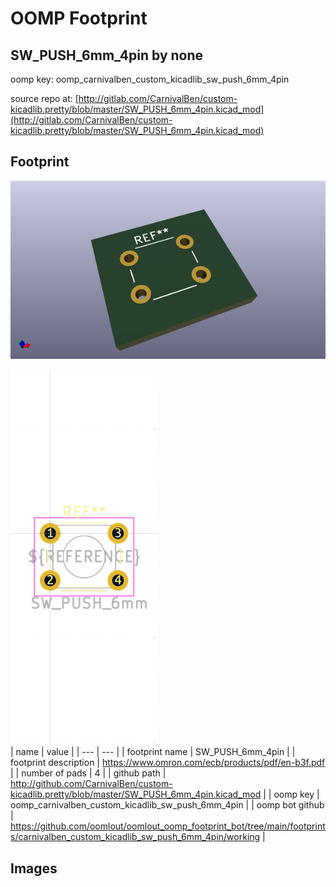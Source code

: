 # OOMP Footprint  
## SW_PUSH_6mm_4pin  by none  
  
oomp key: oomp_carnivalben_custom_kicadlib_sw_push_6mm_4pin  
  
source repo at: [http://gitlab.com/CarnivalBen/custom-kicadlib.pretty/blob/master/SW_PUSH_6mm_4pin.kicad_mod](http://gitlab.com/CarnivalBen/custom-kicadlib.pretty/blob/master/SW_PUSH_6mm_4pin.kicad_mod)  
## Footprint  
  
[![working_kicad_pcb_3d.png](working_kicad_pcb_3d_600.png)](working_kicad_pcb_3d.png)  
  
[![working.png](working_600.png)](working.png)  
| name | value | 
| --- | --- | 
| footprint name | SW_PUSH_6mm_4pin | 
| footprint description | https://www.omron.com/ecb/products/pdf/en-b3f.pdf | 
| number of pads | 4 | 
| github path | http://github.com/CarnivalBen/custom-kicadlib.pretty/blob/master/SW_PUSH_6mm_4pin.kicad_mod | 
| oomp key | oomp_carnivalben_custom_kicadlib_sw_push_6mm_4pin | 
| oomp bot github | https://github.com/oomlout/oomlout_oomp_footprint_bot/tree/main/footprints/carnivalben_custom_kicadlib_sw_push_6mm_4pin/working | 
## Images  
